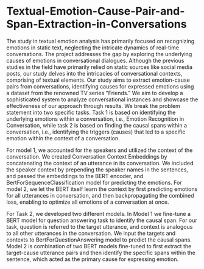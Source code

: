 # Textual-Emotion-Cause-Pair-and-Span-Extraction-in-Conversations

The study in textual emotion analysis has primarily focused on recognizing emotions in static text, neglecting the intricate dynamics of real-time conversations. The project addresses the gap by exploring the underlying causes of emotions in conversational dialogues. Although the previous studies in the field have primarily relied on static sources like social media posts, our study delves into the intricacies of conversational contexts, comprising of textual elements. Our study aims to extract emotion-cause pairs from conversations, identifying causes for expressed emotions using a dataset from the renowned TV series "Friends." We aim to develop a sophisticated system to analyze conversational instances and showcase the effectiveness of our approach through results.
We break the problem statement into two specific tasks. Task 1 is based on identifying the underlying emotions within a conversation, i.e., Emotion Recognition in Conversation, while task 2 is based on finding the causal spans within a conversation, i.e., identifying the triggers (causes) that led to a specific emotion within the context of a conversation.

For model 1, we accounted for the speakers and utilized the context of the conversation. We created Conversation Context Embeddings by concatenating the context of an utterance in its conversation. We included the speaker context by prepending the speaker names in the sentences, and passed the embeddings to the BERT encoder, and BertForSequenceClassification model for predicting the emotions. For model 2, we let the BERT itself learn the context by first predicting emotions for all utterances in conversation, and then backpropagating the combined loss, enabling to optimize all emotions of a conversation at once.

For Task 2, we developed two different models. In Model 1 we fine-tune a BERT model for question answering task to identify the causal span. For our task, question is referred to the target utterance, and context is analogous to all other utterances in the conversation. We input the targets and contexts to BertForQuestionAnswering model to predict the causal spans. Model 2 is combination of two BERT models fine-tuned to first extract the target-cause utterance pairs and then identify the specific spans within the sentence, which acted as the primary cause for expressing emotion.
